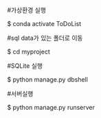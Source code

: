 #가상환경 실행

$ conda activate ToDoList

#sql data가 있는 폴더로 이동

$ cd myproject

#SQLite 실행

$ python manage.py dbshell

#서버실행

$ python manage.py runserver






